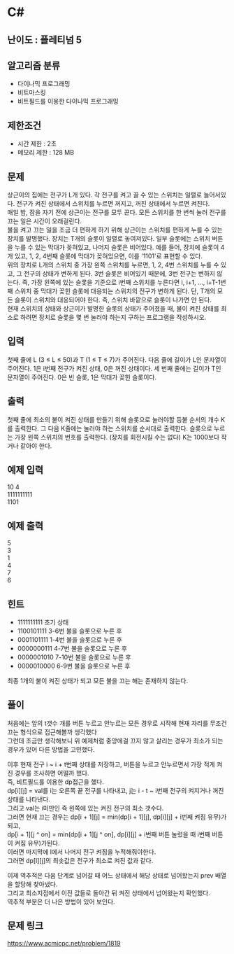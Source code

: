 # C#

## 난이도 : 플레티넘 5

## 알고리즘 분류
  - 다이나믹 프로그래밍
  - 비트마스킹
  - 비트필드를 이용한 다이나믹 프로그래밍

## 제한조건
  - 시간 제한 : 2초
  - 메모리 제한 : 128 MB

## 문제
상근이의 집에는 전구가 L개 있다. 각 전구를 켜고 끌 수 있는 스위치는 일렬로 늘어서있다. 전구가 켜진 상태에서 스위치를 누르면 꺼지고, 꺼진 상태에서 누르면 켜진다.<br/>
매일 밤, 잠을 자기 전에 상근이는 전구를 모두 끈다. 모든 스위치를 한 번씩 눌러 전구를 끄는 일은 시간이 오래걸린다.<br/>
불을 켜고 끄는 일을 조금 더 편하게 하기 위해 상근이는 스위치를 편하게 누를 수 있는 장치를 발명했다. 장치는 T개의 슬롯이 일렬로 놓여져있다. 일부 슬롯에는 스위치 버튼을 누를 수 있는 막대가 꽂혀있고, 나머지 슬롯은 비어있다. 예를 들어, 장치에 슬롯이 4개 있고, 1, 2, 4번째 슬롯에 막대가 꽂혀있으면, 이를 '1101'로 표현할 수 있다.<br/>
위의 장치로 L개의 스위치 중 가장 왼쪽 스위치를 누르면, 1, 2, 4번 스위치를 누를 수 있고, 그 전구의 상태가 변하게 된다. 3번 슬롯은 비어있기 때문에, 3번 전구는 변하지 않는다. 즉, 가장 왼쪽에 있는 슬롯을 기준으로 i번째 스위치를 누른다면 i, i+1, ..., i+T-1번째 스위치 중 막대가 꽂힌 슬롯에 대응되는 스위치의 전구가 변하게 된다. 단, T개의 모든 슬롯이 스위치와 대응되어야 한다. 즉, 스위치 바깥으로 슬롯이 나가면 안 된다.<br/>
현재 스위치의 상태와 상근이가 발명한 슬롯의 상태가 주어졌을 때, 불이 켜진 상태를 최소로 하려면 장치로 슬롯을 몇 번 눌러야 하는지 구하는 프로그램을 작성하시오.<br/>


## 입력
첫째 줄에 L (3 ≤ L ≤ 50)과 T (1 ≤ T ≤ 7)가 주어진다. 다음 줄에 길이가 L인 문자열이 주어진다. 1은 i번째 전구가 켜진 상태, 0은 꺼진 상태이다. 세 번째 줄에는 길이가 T인 문자열이 주어진다. 0은 빈 슬롯, 1은 막대가 꽂힌 슬롯이다.<br/>


## 출력
첫째 줄에 최소의 불이 켜진 상태를 만들기 위해 슬롯으로 눌러야할 등불 순서의 개수 K를 출력한다. 그 다음 K줄에는 눌러야 하는 스위치를 순서대로 출력한다. 슬롯으로 누르는 가장 왼쪽 스위치의 번호를 출력한다. (장치를 회전시킬 수는 없다) K는 1000보다 작거나 같아야 한다.<br/>


## 예제 입력
10 4<br/>
1111111111<br/>
1101<br/>


## 예제 출력
5<br/>
3<br/>
1<br/>
4<br/>
7<br/>
6<br/>


## 힌트
  - 1111111111  초기 상태
  - 1100101111  3-6번 불을 슬롯으로 누른 후
  - 0001101111  1-4번 불을 슬롯으로 누른 후
  - 0000000111  4-7번 불을 슬롯으로 누른 후
  - 0000001010  7-10번 불을 슬롯으로 누른 후
  - 0000010000  6-9번 불을 슬롯으로 누른 후

최종 1개의 불이 켜진 상태가 되고 모든 불을 끄는 해는 존재하지 않는다.<br/>


## 풀이
처음에는 앞의 t갯수 개를 버튼 누르고 안누르는 모든 경우로 시작해 현재 자리를 무조건 끄는 형식으로 접근해볼까 생각했다<br/>
그런데 조금만 생각해보니 위 예제처럼 중앙에걸 끄지 않고 살리는 경우가 최소가 되는 경우가 있어 다른 방법을 고민했다.<br/>


이후 현재 전구 i ~ i + t번째 상태를 저장하고, 버튼을 누르고 안누르면서 가장 적게 켜진 경우를 조사하면 어떨까 했다.<br/>
즉, 비트필드를 이용한 dp접근을 했다.<br/>
dp[i][j] = val를 i는 오른쪽 끝 전구를 나타내고, j는 i - t ~ i번째 전구의 켜지거나 꺼진 상태를 나타낸다.<br/>
그리고 val는 i미만인 즉 왼쪽에 있는 켜진 전구의 최소 갯수다.<br/>
그러면 현재 끄는 경우는 dp[i + 1][j] = min(dp[i + 1][j], dp[i][j] + i번째 켜짐 유무)가 되고,<br/>
dp[i + 1][j ^ on] = min(dp[i + 1][j ^ on], dp[i][j] + i번째 버튼 눌렀을 때 i번째 버튼이 켜짐 유무)가된다.<br/>
이러면 마지막에 l에서 나머지 전구 켜짐을 누적해줘야한다.<br/>
그러면 dp[l][j]의 최솟값은 전구가 최소로 켜진 값과 같다.<br/>


이제 역추적은 다음 단계로 넘어갈 때 어느 상태에서 해당 상태로 넘어왔는지 prev 배열을 할당해 찾아냈다.<br/>
그리고 최소지점에서 이전 값들로 돌아간 뒤 켜진 상태에서 넘어왔는지 확인했다.<br/>
역추적 부분은 더 나은 방법이 있어 보인다.<br/>


## 문제 링크
https://www.acmicpc.net/problem/1819